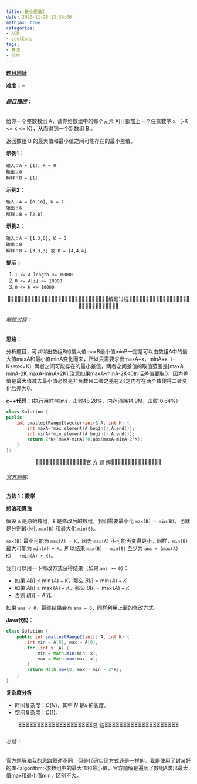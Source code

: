 ```yaml
---
title: 最小差值I
date: 2020-11-28 13:39:06
mathjax: true
categories:
- ACM
- LeetCode
tags:
- 算法
- 简单
---
```


**[题目地址](https://leetcode-cn.com/problems/smallest-range-i/)**

**难度：**⭐

###### **题目描述：**

给你一个整数数组 A，请你给数组中的每个元素 A[i] 都加上一个任意数字 x （-K <= x <= K），从而得到一个新数组 B 。

返回数组 B 的最大值和最小值之间可能存在的最小差值。

<!-- more -->

**示例1：**

```
输入：A = [1], K = 0
输出：0
解释：B = [1]
```

**示例2：**

```
输入：A = [0,10], K = 2
输出：6
解释：B = [2,8]
```

**示例3：**

```
输入：A = [1,3,6], K = 3
输出：0
解释：B = [3,3,3] 或 B = [4,4,4]
```

**提示：**

1. `1 <= A.length <= 10000`
2. `0 <= A[i] <= 10000`
3. `0 <= K <= 10000`



<center>🙋‍♂️🙋‍♂️🙋‍♂️🙋‍♂️🙋‍♂️🙋‍♂️🙋‍♂️🙋‍♂️🙋‍♂️🙋‍♂️🙋‍♂️🙋‍♂️🙋‍♂️🙋‍♂️🙋‍♂️解题过程🙋‍♂️🙋‍♂️🙋‍♂️🙋‍♂️🙋‍♂️🙋‍♂️🙋‍♂️🙋‍♂️🙋‍♂️🙋‍♂️🙋‍♂️🙋‍♂️🙋‍♂️🙋‍♂️🙋‍♂️</center>

###### 解题过程：

**思路：**

分析题目，可以得出数组B的最大值maxB最小值minB一定是可以由数组A中的最大值maxA和最小值minA变化而来，所以只需要求出maxA+x，minA+x（-K<=x<=K）两者之间可能存在的最小差值，两者之间差值的取值范围是[maxA-minA-2K,maxA-minA+2K],注意如果maxA-minA-2K<0的话差值要取0，因为差值是最大值减去最小值必然是非负数且二者之差在2K之内存在两个数使得二者变化后差为0。

**c++代码：**(执行用时40ms，击败48.28%，内存消耗14.9M，击败10.64%）

```c++
class Solution {
public:
    int smallestRangeI(vector<int>& A, int K) {
        int maxA=*max_element(A.begin(),A.end());
        int minA=*min_element(A.begin(),A.end());
        return 2*K>(maxA-minA)?0:abs(maxA-minA-2*K);
    }
};
```



<center>💎💎💎💎💎💎💎💎💎💎💎💎💎💎💎官 方 题 解💎💎💎💎💎💎💎💎💎💎💎💎💎💎💎</center>

###### [官方题解](https://leetcode-cn.com/problems/smallest-range-i/solution/zui-xiao-chai-zhi-i-by-leetcode/):

**方法 1：数学**

**想法和算法**

假设 `A` 是原始数组，`B` 是修改后的数组，我们需要最小化 `max(B) - min(B)`，也就是分别最小化 `max(B)` 和最大化 `min(B)`。

`max(B)` 最小可能为 `max(A) - K`，因为 `max(A)` 不可能再变得更小。同样，`min(B)` 最大可能为 `min(A) + K`。所以结果 `max(B) - min(B)` 至少为 `ans = (max(A) - K) - (min(A) + K)`。

我们可以用一下修改方式获得结果（如果 `ans >= 0`）：

- 如果 $A[i] \leq \min(A) + K$，那么 $B[i] = \min(A) + K$
- 如果 $A[i] \geq \max(A) - K$，那么 $B[i] = \max(A) - K$
- 否则 $B[i] = A[i]$。

如果 `ans < 0`，最终结果会有 `ans = 0`，同样利用上面的修改方式。

**Java代码：**

```java
class Solution {
    public int smallestRangeI(int[] A, int K) {
        int min = A[0], max = A[0];
        for (int x: A) {
            min = Math.min(min, x);
            max = Math.max(max, x);
        }
        return Math.max(0, max - min - 2*K);
    }
}
```

**复杂度分析**

- 时间复杂度：$O(N)$，其中 $N$ 是`A` 的长度。
- 空间复杂度：$O(1)$。



<center>⏳⏳⏳⏳⏳⏳⏳⏳⏳⏳⏳⏳⏳⏳⏳⏳⏳⏳⏳⏳总 结⏳⏳⏳⏳⏳⏳⏳⏳⏳⏳⏳⏳⏳⏳⏳⏳⏳⏳⏳⏳</center>

###### 总结：

官方题解和我的思路叙述不同，但是代码实现方式还是一样的，我是使用了封装好的库\<algorithm>求数组中的最大值和最小值，官方题解是遍历了数组A求出最大值max和最小值min，区别不大。